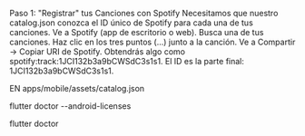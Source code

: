 Paso 1: "Registrar" tus Canciones con Spotify
Necesitamos que nuestro catalog.json conozca el ID único de Spotify para cada una de tus canciones.
Ve a Spotify (app de escritorio o web).
Busca una de tus canciones.
Haz clic en los tres puntos (...) junto a la canción.
Ve a Compartir -> Copiar URI de Spotify.
Obtendrás algo como spotify:track:1JCI132b3a9bCWSdC3s1s1. El ID es la parte final: 1JCI132b3a9bCWSdC3s1s1.

EN apps/mobile/assets/catalog.json

flutter doctor --android-licenses

flutter doctor

